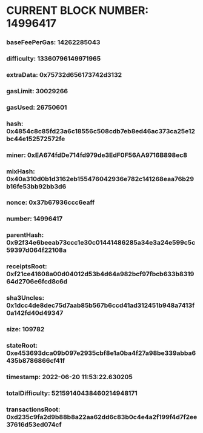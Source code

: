 # CURRENT BLOCK NUMBER: 14996417

### baseFeePerGas: 14262285043
### difficulty: 13360796149971965
### extraData: 0x75732d656173742d3132
### gasLimit: 30029266
### gasUsed: 26750601
### hash: 0x4854c8c85fd23a6c18556c508cdb7eb8ed46ac373ca25e12bc44e152572572fe
### miner: 0xEA674fdDe714fd979de3EdF0F56AA9716B898ec8
### mixHash: 0x40a310d0b1d3162eb155476042936e782c141268eaa76b29b16fe53bb92bb3d6
### nonce: 0x37b67936ccc6eaff
### number: 14996417
### parentHash: 0x92f34e6beeab73ccc1e30c01441486285a34e3a24e599c5c59397d064f22108a
### receiptsRoot: 0xf21ce41608a00d04012d53b4d64a982bcf97fbcb633b831964d2706e6fcd8c6d
### sha3Uncles: 0x1dcc4de8dec75d7aab85b567b6ccd41ad312451b948a7413f0a142fd40d49347
### size: 109782
### stateRoot: 0xe453693dca09b097e2935cbf8e1a0ba4f27a98be339abba6435b8786866cf41f
### timestamp: 2022-06-20 11:53:22.630205
### totalDifficulty: 52159140438460214948171
### transactionsRoot: 0xd235c9fa2d9b88b8a22aa62dd6c83b0c4e4a2f199f4d7f2ee37616d53ed074cf
